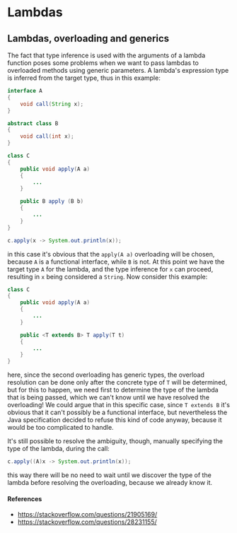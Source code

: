 # Lambdas

## Lambdas, overloading and generics

The fact that type inference is used with the arguments of a lambda function poses some problems when we want to pass lambdas to overloaded methods using generic parameters. A lambda's expression type is inferred from the target type, thus in this example:
```java
interface A
{
    void call(String x);
}

abstract class B
{
    void call(int x);
}

class C
{
    public void apply(A a)
    {
        ...
    }

    public B apply (B b)
    {
        ...
    }
}

c.apply(x -> System.out.println(x));
```

in this case it's obvious that the `apply(A a)` overloading will be chosen, because `A` is a functional interface, while `B` is not. At this point we have the target type `A` for the lambda, and the type inference for `x` can proceed, resulting in `x` being considered a `String`. Now consider this example:
```java
class C
{
    public void apply(A a)
    {
        ...
    }

    public <T extends B> T apply(T t)
    {
        ...
    }
}
```

here, since the second overloading has generic types, the overload resolution can be done only after the concrete type of `T` will be determined, but for this to happen, we need first to determine the type of the lambda that is being passed, which we can't know until we have resolved the overloading! We could argue that in this specific case, since `T extends B` it's obvious that it can't possibly be a functional interface, but nevertheless the Java specification decided to refuse this kind of code anyway, because it would be too complicated to handle.

It's still possible to resolve the ambiguity, though, manually specifying the type of the lambda, during the call:
```java
c.apply((A)x -> System.out.println(x));
```

this way there will be no need to wait until we discover the type of the lambda before resolving the overloading, because we already know it.


#### References
- https://stackoverflow.com/questions/21905169/
- https://stackoverflow.com/questions/28231155/
